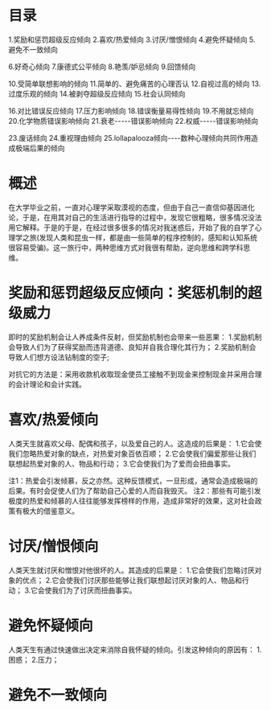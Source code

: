 # 目录
1.奖励和惩罚超级反应倾向
2.喜欢/热爱倾向
3.讨厌/憎恨倾向
4.避免怀疑倾向
5.避免不一致倾向

6.好奇心倾向
7.康德式公平倾向
8.艳羡/妒忌倾向
9.回馈倾向

10.受简单联想影响的倾向
11.简单的、避免痛苦的心理否认
12.自视过高的倾向
13.过度乐观的倾向
14.被剥夺超级反应倾向
15.社会认同倾向

16.对比错误反应倾向
17.压力影响倾向
18.错误衡量易得性倾向
19.不用就忘倾向
20.化学物质错误影响倾向
21.衰老-----错误影响倾向
22.权威-----错误影响倾向

23.废话倾向
24.重视理由倾向
25.lollapalooza倾向----数种心理倾向共同作用造成极端后果的倾向

# 概述
在大学毕业之前，一直对心理学采取漠视的态度，但由于自己一直信仰基因进化论，于是，在用其对自己的生活进行指导的过程中，发现它很粗略，很多情况没法用它解释。于是的于是，在经过很多很多的情况对我迷惑后，开始了我的自学了心理学之旅(发现人类和昆虫一样，都是由一些简单的程序控制的，感知和认知系统很容易受骗)。这一旅行中，两种思维方式对我很有帮助，逆向思维和跨学科思维。

# 奖励和惩罚超级反应倾向：奖惩机制的超级威力
即时的奖励机制会让人养成条件反射，但奖励机制也会带来一些恶果：
1.奖励机制会导致人们为了获得奖励而违背道德、良知并自我合理化其行为；
2.奖励机制会导致人们想方设法钻制度的空子;

对抗它的方法是：采用收款机收取现金使员工接触不到现金来控制现金并采用合理的会计理论和会计实践。

# 喜欢/热爱倾向
人类天生就喜欢父母、配偶和孩子，以及爱自己的人。这造成的后果是：
1.它会使我们忽略热爱对象的缺点，对热爱对象百依百顺；
2.它会使我们偏爱那些让我们联想起热爱对象的人、物品和行动；
3.它会使我们为了爱而会扭曲事实。

注1：热爱会引发倾慕，反之亦然。这种反馈模式，一旦形成，通常会造成极端的后果。有时会促使人们为了帮助自己心爱的人而自我毁灭。
注2：那些有可能引发极度的热爱和倾慕的人往往能够发挥榜样的作用，造成非常好的效果，这对社会政策有极大的借鉴意义。

# 讨厌/憎恨倾向
人类天生就讨厌和憎恨对他很坏的人。其造成的后果是：
1.它会使我们忽略讨厌对象的优点；
2.它会使我们讨厌那些能够让我们联想起讨厌对象的人、物品和行动；
3.它会使我们为了讨厌而扭曲事实。

# 避免怀疑倾向
人类天生有通过快速做出决定来消除自我怀疑的倾向。引发这种倾向的原因有：
1.困惑；
2.压力；

# 避免不一致倾向
